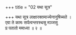 +++
title = "02 यथा सूत्र"

+++
यथा सूत्र लाक्षारक्तमाज्येनानुषिच्यते ।  
एवा ते कामः सर्पत्वन्तरस्थसु मञ्जसु  
प्र पतातो ममाध्या ॥ २ ॥